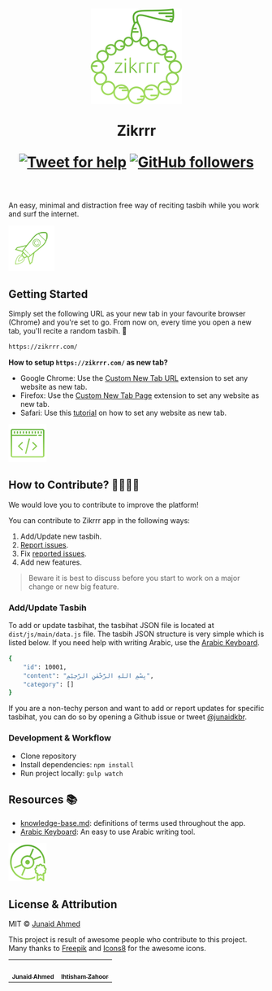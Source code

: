 <h1 align="center">
    <img width="180" src="./static/images/zikrrr-logo.png" alt="Zikrrr – A random dhikr/tasbih for newly opened tabs by Junaid Ahmed">
    <br>

Zikrrr

[![Tweet for help](https://img.shields.io/twitter/follow/junaidkbr.svg?style=social&label=Tweet%20@junaidkbr)](https://twitter.com/junaidkbr/) [![GitHub followers](https://img.shields.io/github/followers/junaidkbr.svg?style=social&label=Follow)](https://github.com/junaidkbr?tab=followers)
</h1>

<br>

An easy, minimal and distraction free way of reciting tasbih while you work and surf the internet.


[![Start](./static/images/zikrrr-getting-started.png)](/)
## Getting Started
Simply set the following URL as your new tab in your favourite browser (Chrome) and you're set to go. From now on, every time you open a new tab, you'll recite a random tasbih. 👐

```sh
https://zikrrr.com/
```

**How to setup `https://zikrrr.com/` as new tab?**
- Google Chrome: Use the [Custom New Tab URL](https://chrome.google.com/webstore/detail/custom-new-tab-url/mmjbdbjnoablegbkcklggeknkfcjkjia) extension to set any website as new tab.
- Firefox: Use the [Custom New Tab Page](https://addons.mozilla.org/en-US/firefox/addon/custom-new-tab-page/) extension to set any website as new tab.
- Safari: Use this [tutorial](https://www.howtogeek.com/284582/how-to-open-a-new-tab-to-a-specific-webpage-in-your-browser/) on how to set any website as new tab.


[![Contribute](./static/images/zikrrr-contributions.png)](/)
## How to Contribute? 👨‍💻👩‍💻

We would love you to contribute to improve the platform!

You can contribute to Zikrrr app in the following ways:
1. Add/Update new tasbih.
2. [Report issues](https://github.com/junaidkbr/zikrrr/issues/new).
3. Fix [reported issues](https://github.com/junaidkbr/zikrrr/issues).
4. Add new features.

> Beware it is best to discuss before you start to work on a major change or new big feature.

### Add/Update Tasbih
To add or update tasbihat, the tasbihat JSON file is located at `dist/js/main/data.js` file. The tasbih JSON structure is very simple which is listed below. If you need help with writing Arabic, use the [Arabic Keyboard](http://www.arabic-keyboard.org/).

```sh
{
    "id": 10001,
    "content": "بِسْمِ اللهِ الرَّحْمٰنِ الرَّحِيْمِ",
    "category": []
}
```

If you are a non-techy person and want to add or report updates for specific tasbihat, you can do so by opening a Github issue or tweet [@junaidkbr](https://twitter.com/junaidkbr).

### Development & Workflow
- Clone repository
- Install dependencies: `npm install`
- Run project locally: `gulp watch`

## Resources 📚
-  [knowledge-base.md](https://github.com/junaidkbr/zikrrr/blob/master/knowledge-base.md): definitions of terms used throughout the app.
-  [Arabic Keyboard](http://www.arabic-keyboard.org/): An easy to use Arabic writing tool.


[![Attribution](./static/images/zikrrr-licenses.png)](/)
## License & Attribution
MIT © [Junaid Ahmed](https://junaidahmed.com)

This project is result of awesome people who contribute to this project. Many thanks to <a href="https://www.flaticon.com/authors/freepik" title="Freepik">Freepik</a> and <a target="_blank" href="https://icons8.com">Icons8</a> for the awesome icons.

<!-- CONTRIBUTORS-LIST:START -->
<!-- prettier-ignore-start -->
<!-- markdownlint-disable -->
<table>
  <tr>
    <td align="center"><a href="https://github.com/junaidkbr"><img src="https://avatars.githubusercontent.com/u/12216819?v=3" width="100px;" alt=""/><br /><sub><b>Junaid Ahmed</b></sub></a></td>
    <td align="center"><a href="https://github.com/ihtishamzahoor"><img src="https://avatars.githubusercontent.com/u/19364485?v=3" width="100px;" alt=""/><br /><sub><b>Ihtisham Zahoor</b></sub></a></td>
  </tr>
</table>
<!-- markdownlint-enable -->
<!-- prettier-ignore-end -->
<!-- CONTRIBUTORS-LIST:END -->